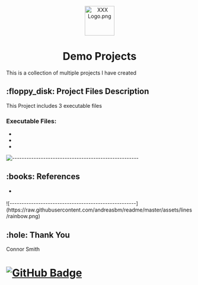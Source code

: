 <p align="center"> 
  <img src="images/XXX_Logo.png" alt="XXX Logo.png" width="80px" height="80px">
</p>
<h1 align="center"> Demo Projects </h1>

<p>This is a collection of multiple projects I have created</p>

<h2> :floppy_disk: Project Files Description</h2>

<p>This Project includes 3 executable files</p>

<h3>Executable Files:</h3>
<ul>
  <li><b></b> </li>
  <li><b></b></li>
  <li><b></b></li>
</ul>


![-----------------------------------------------------](https://raw.githubusercontent.com/andreasbm/readme/master/assets/lines/rainbow.png)

<h2> :books: References</h2>
<ul>
  <li><p></p>
  </li>
</ul>
![-----------------------------------------------------](https://raw.githubusercontent.com/andreasbm/readme/master/assets/lines/rainbow.png)

<!-- Thank You Message -->
<h2 id="credits"> :hole: Thank You</h2>

Connor Smith

[![GitHub Badge](https://img.shields.io/badge/GitHub-100000?style=for-the-badge&logo=github&logoColor=white)](https://github.com/ConnorSmith-Dev/)
=
